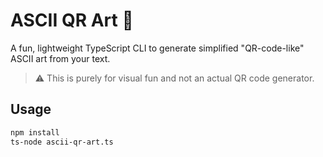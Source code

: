 # ASCII QR Art 🎨

A fun, lightweight TypeScript CLI to generate simplified "QR-code-like" ASCII art from your text.

> ⚠️ This is purely for visual fun and not an actual QR code generator.

## Usage

```bash
npm install
ts-node ascii-qr-art.ts
```

